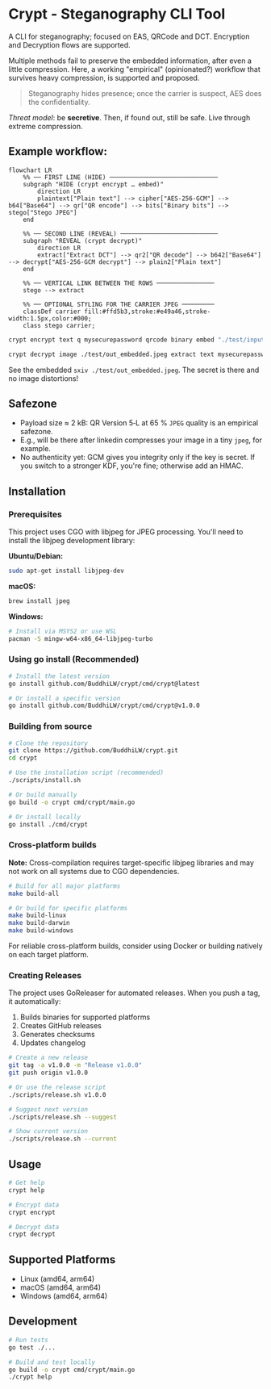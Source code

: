 # Crypt - Steganography CLI Tool

A CLI for steganography; focused on EAS, QRCode and DCT. Encryption and Decryption flows are supported.

Multiple methods fail to preserve the embedded information, after even a little compression. Here, a working "empirical" (opinionated?) workflow that survives heavy compression, is supported and proposed.

> Steganography hides presence; once the carrier is suspect, AES does the confidentiality.

*Threat model*: be **secretive**. Then, if found out, still be safe. Live through extreme compression.

## Example workflow:

``` mermaid
flowchart LR
    %% ── FIRST LINE (HIDE) ──────────────────────────────
    subgraph "HIDE (crypt encrypt … embed)"
        direction LR
        plaintext["Plain text"] --> cipher["AES‑256‑GCM"] --> b64["Base64"] --> qr["QR encode"] --> bits["Binary bits"] --> stego["Stego JPEG"]
    end

    %% ── SECOND LINE (REVEAL) ───────────────────────────
    subgraph "REVEAL (crypt decrypt)"
        direction LR
        extract["Extract DCT"] --> qr2["QR decode"] --> b642["Base64"] --> decrypt["AES‑256‑GCM decrypt"] --> plain2["Plain text"]
    end

    %% ── VERTICAL LINK BETWEEN THE ROWS ────────────────
    stego --> extract

    %% ── OPTIONAL STYLING FOR THE CARRIER JPEG ─────────
    classDef carrier fill:#ffd5b3,stroke:#e49a46,stroke-width:1.5px,color:#000;
    class stego carrier;
```

``` bash
crypt encrypt text q mysecurepassword qrcode binary embed "./test/input.jpeg" test/out_embedded.jpeg
```

``` bash
crypt decrypt image ./test/out_embedded.jpeg extract text mysecurepassword
```

See the embedded `sxiv ./test/out_embedded.jpeg`. The secret is there and no image distortions!

## Safezone

- Payload size ≈ 2 kB: QR Version 5‑L at 65 % `JPEG` quality is an empirical safezone. 
- E.g., will be there after linkedin compresses your image in a tiny `jpeg`, for example.
- No authenticity yet: GCM gives you integrity only if the key is secret. If you switch to a stronger KDF, you're fine; otherwise add an HMAC.

## Installation

### Prerequisites

This project uses CGO with libjpeg for JPEG processing. You'll need to install the libjpeg development library:

**Ubuntu/Debian:**
```bash
sudo apt-get install libjpeg-dev
```

**macOS:**
```bash
brew install jpeg
```

**Windows:**
```bash
# Install via MSYS2 or use WSL
pacman -S mingw-w64-x86_64-libjpeg-turbo
```

### Using go install (Recommended)

```bash
# Install the latest version
go install github.com/BuddhiLW/crypt/cmd/crypt@latest

# Or install a specific version
go install github.com/BuddhiLW/crypt/cmd/crypt@v1.0.0
```

### Building from source

```bash
# Clone the repository
git clone https://github.com/BuddhiLW/crypt.git
cd crypt

# Use the installation script (recommended)
./scripts/install.sh

# Or build manually
go build -o crypt cmd/crypt/main.go

# Or install locally
go install ./cmd/crypt
```

### Cross-platform builds

**Note:** Cross-compilation requires target-specific libjpeg libraries and may not work on all systems due to CGO dependencies.

```bash
# Build for all major platforms
make build-all

# Or build for specific platforms
make build-linux
make build-darwin
make build-windows
```

For reliable cross-platform builds, consider using Docker or building natively on each target platform.

### Creating Releases

The project uses GoReleaser for automated releases. When you push a tag, it automatically:

1. Builds binaries for supported platforms
2. Creates GitHub releases
3. Generates checksums
4. Updates changelog

```bash
# Create a new release
git tag -a v1.0.0 -m "Release v1.0.0"
git push origin v1.0.0

# Or use the release script
./scripts/release.sh v1.0.0

# Suggest next version
./scripts/release.sh --suggest

# Show current version
./scripts/release.sh --current
```

## Usage

```bash
# Get help
crypt help

# Encrypt data
crypt encrypt

# Decrypt data
crypt decrypt
```

## Supported Platforms

- Linux (amd64, arm64)
- macOS (amd64, arm64)
- Windows (amd64, arm64)

## Development

```bash
# Run tests
go test ./...

# Build and test locally
go build -o crypt cmd/crypt/main.go
./crypt help
```
